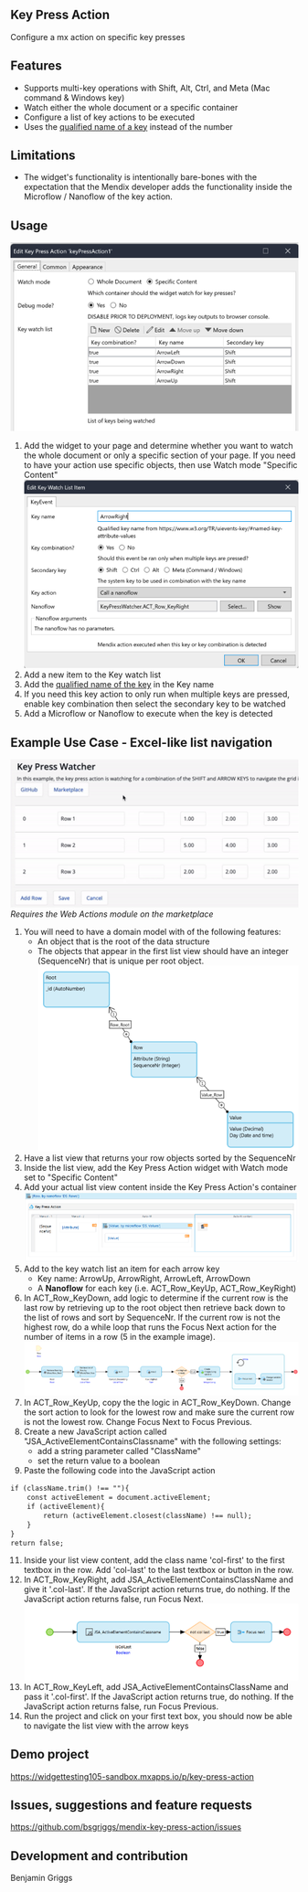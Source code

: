 ## Key Press Action
Configure a mx action on specific key presses

## Features
- Supports multi-key operations with Shift, Alt, Ctrl, and Meta (Mac command & Windows key)
- Watch either the whole document or a specific container
- Configure a list of key actions to be executed
- Uses the [qualified name of a key](https://www.w3.org/TR/uievents-key/#named-key-attribute-values) instead of the number


## Limitations
- The widget's functionality is intentionally bare-bones with the expectation that the Mendix developer adds the functionality inside the Microflow / Nanoflow of the key action.

## Usage
![general](https://github.com/bsgriggs/mendix-key-press-action/blob/media/general.png)  
1. Add the widget to your page and determine whether you want to watch the whole document or only a specific section of your page. If you need to have your action use specific objects, then use Watch mode "Specific Content"
![keyEvent](https://github.com/bsgriggs/mendix-key-press-action/blob/media/keyEvent.png)  
2. Add a new item to the Key watch list
3. Add the [qualified name of the key](https://www.w3.org/TR/uievents-key/#named-key-attribute-values) in the Key name
4. If you need this key action to only run when multiple keys are pressed, enable key combination then select the secondary key to be watched
5. Add a Microflow or Nanoflow to execute when the key is detected

## Example Use Case - Excel-like list navigation
![demo](https://github.com/bsgriggs/mendix-key-press-action/blob/media/demo.gif)  
*Requires the Web Actions module on the marketplace*
1. You will need to have a domain model with of the following features:
   - An object that is the root of the data structure
   - The objects that appear in the first list view should have an integer (SequenceNr) that is unique per root object.  
![domain](https://github.com/bsgriggs/mendix-key-press-action/blob/media/domain.png)  
2. Have a list view that returns your row objects sorted by the SequenceNr
3. Inside the list view, add the Key Press Action widget with Watch mode set to "Specific Content"
4. Add your actual list view content inside the Key Press Action's container  
![pageStructure](https://github.com/bsgriggs/mendix-key-press-action/blob/media/pageStructure.png)  
6. Add to the key watch list an item for each arrow key
   - Key name: ArrowUp, ArrowRight, ArrowLeft, ArrowDown
   - A **Nanoflow** for each key (i.e. ACT_Row_KeyUp, ACT_Row_KeyRight) 
7. In ACT_Row_KeyDown, add logic to determine if the current row is the last row by retrieving up to the root object then retrieve back down to the list of rows and sort by SequenceNr. If the current row is not the highest row, do a while loop that runs the Focus Next action for the number of items in a row (5 in the example image).  
![ACT_Row_KeyDown](https://github.com/bsgriggs/mendix-key-press-action/blob/media/ACT_Row_KeyDown.png) 
8. In ACT_Row_KeyUp, copy the the logic in ACT_Row_KeyDown. Change the sort action to look for the lowest row and make sure the current row is not the lowest row. Change Focus Next to Focus Previous.
9. Create a new JavaScript action called "JSA_ActiveElementContainsClassname" with the following settings:
   - add a string parameter called "ClassName"
   - set the return value to a boolean
10. Paste the following code into the JavaScript action
```
if (className.trim() !== ""){
	const activeElement = document.activeElement;
	if (activeElement){
		return (activeElement.closest(className) !== null);
	}
} 
return false;
```
11. Inside your list view content, add the class name 'col-first' to the first textbox in the row. Add 'col-last' to the last textbox or button in the row.
12. In ACT_Row_KeyRight, add JSA_ActiveElementContainsClassName and give it '.col-last'. If the JavaScript action returns true, do nothing. If the JavaScript action returns false, run Focus Next.
![ACT_Row_KeyRight](https://github.com/bsgriggs/mendix-key-press-action/blob/media/ACT_Row_KeyRight.png)  
13. In ACT_Row_KeyLeft, add JSA_ActiveElementContainsClassName and pass it '.col-first'. If the JavaScript action returns true, do nothing. If the JavaScript action returns false, run Focus Previous.
14. Run the project and click on your first text box, you should now be able to navigate the list view with the arrow keys

## Demo project

https://widgettesting105-sandbox.mxapps.io/p/key-press-action

## Issues, suggestions and feature requests

https://github.com/bsgriggs/mendix-key-press-action/issues

## Development and contribution

Benjamin Griggs
